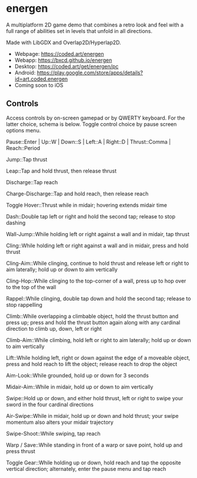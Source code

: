 # energen

A multiplatform 2D game demo that combines a retro look and feel with a full range of abilities set in levels that unfold in all directions. 

Made with LibGDX and Overlap2D/Hyperlap2D.

* Webpage: https://coded.art/energen
* Webapp: https://bxcd.github.io/energen
* Desktop: https://coded.art/get/energen/pc
* Android: https://play.google.com/store/apps/details?id=art.coded.energen
* Coming soon to iOS

## Controls

Access controls by on-screen gamepad or by QWERTY keyboard. For the latter choice, schema is below. Toggle control choice by pause screen options menu.

Pause::Enter | Up::W | Down::S | Left::A | Right::D | Thrust::Comma | Reach::Period

Jump::Tap thrust

Leap::Tap and hold thrust, then release thrust

Discharge::Tap reach

Charge-Discharge::Tap and hold reach, then release reach

Toggle Hover::Thrust while in midair; hovering extends midair time

Dash::Double tap left or right and hold the second tap; release to stop dashing

Wall-Jump::While holding left or right against a wall and in midair, tap thrust

Cling::While holding left or right against a wall and in midair, press and hold thrust

Cling-Aim::While clinging, continue to hold thrust and release left or right to aim laterally; hold up or down to aim vertically

Cling-Hop::While clinging to the top-corner of a wall, press up to hop over to the top of the wall

Rappel::While clinging, double tap down and hold the second tap; release to stop rappelling

Climb::While overlapping a climbable object, hold the thrust button and press up; press and hold the thrust button again along with any cardinal direction to climb up, down, left or right

Climb-Aim::While climbing, hold left or right to aim laterally; hold up or down to aim vertically

Lift::While holding left, right or down against the edge of a moveable object, press and hold reach to lift the object; release reach to drop the object

Aim-Look::While grounded, hold up or down for 3 seconds

Midair-Aim::While in midair, hold up or down to aim vertically

Swipe::Hold up or down, and either hold thrust, left or right to swipe your sword in the four cardinal directions

Air-Swipe::While in midair, hold up or down and hold thrust; your swipe momentum also alters your midair trajectory

Swipe-Shoot::While swiping, tap reach

Warp / Save::While standing in front of a warp or save point, hold up and press thrust

Toggle Gear::While holding up or down, hold reach and tap the opposite vertical direction; alternately, enter the pause menu and tap reach
